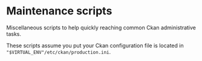 # Maintenance scripts

Miscellaneous scripts to help quickly reaching common Ckan
administrative tasks.

These scripts assume you put your Ckan configuration file is located in
``"$VIRTUAL_ENV"/etc/ckan/production.ini``.
